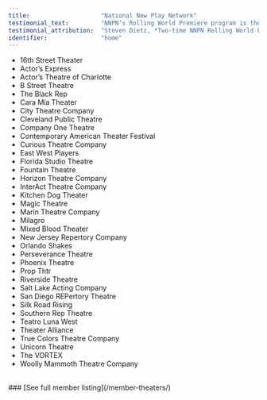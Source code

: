 ```yaml
---
title:                    "National New Play Network"
testimonial_text:         "NNPN’s Rolling World Premiere program is the only – the only program of its kind that offers this chance to playwrights, their plays, and the larger theater community as a whole."
testimonial_attribution:  "Steven Dietz, *Two-time NNPN Rolling World Premiere Playwright*"
identifier:               "home"
---
```


- 16th Street Theater
- Actor’s Express
- Actor’s Theatre of Charlotte
- B Street Theatre
- The Black Rep
- Cara Mía Theater
- City Theatre Company
- Cleveland Public Theatre
- Company One Theatre
- Contemporary American Theater Festival
- Curious Theatre Company
- East West Players
- Florida Studio Theatre
- Fountain Theatre
- Horizon Theatre Company
- InterAct Theatre Company
- Kitchen Dog Theater
- Magic Theatre
- Marin Theatre Company
- Milagro
- Mixed Blood Theater
- New Jersey Repertory Company
- Orlando Shakes
- Perseverance Theatre
- Phoenix Theatre
- Prop Thtr
- Riverside Theatre
- Salt Lake Acting Company
- San Diego REPertory Theatre
- Silk Road Rising
- Southern Rep Theatre
- Teatro Luna West
- Theater Alliance
- True Colors Theatre Company
- Unicorn Theatre
- The VORTEX
- Woolly Mammoth Theatre Company
<br />
### [See full member listing](/member-theaters/)
